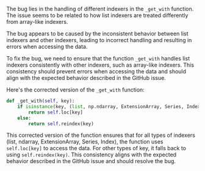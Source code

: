 The bug lies in the handling of different indexers in the `_get_with` function. The issue seems to be related to how list indexers are treated differently from array-like indexers.

The bug appears to be caused by the inconsistent behavior between list indexers and other indexers, leading to incorrect handling and resulting in errors when accessing the data. 

To fix the bug, we need to ensure that the function `_get_with` handles list indexers consistently with other indexers, such as array-like indexers. This consistency should prevent errors when accessing the data and should align with the expected behavior described in the GitHub issue.

Here's the corrected version of the `_get_with` function:
```python
def _get_with(self, key):
    if isinstance(key, (list, np.ndarray, ExtensionArray, Series, Index)):
        return self.loc[key]
    else:
        return self.reindex(key)
```

This corrected version of the function ensures that for all types of indexers (list, ndarray, ExtensionArray, Series, Index), the function uses `self.loc[key]` to access the data. For other types of key, it falls back to using `self.reindex(key)`. This consistency aligns with the expected behavior described in the GitHub issue and should resolve the bug.